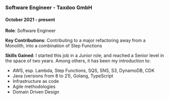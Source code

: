 ### Software Engineer - Taxdoo GmbH

#### October 2021 - present
**Role**: Software Engineer

**Key Contributions**: Contributing to a major refactoring away from a Monolith, into a combination of Step Functions

**Skills Gained**: I started this job in a Junior role, and reached a Senior level in the space of two years. Among others, it has been my introduction to:
  - AWS, esp. Lambda, Step Functions, SQS, SNS, S3, DynamoDB, CDK
  - Java (versions from 8 to 21), Golang, TypeScript
  - Infrastructure as code
  - Agile methodologies
  - Domain Driven Design
